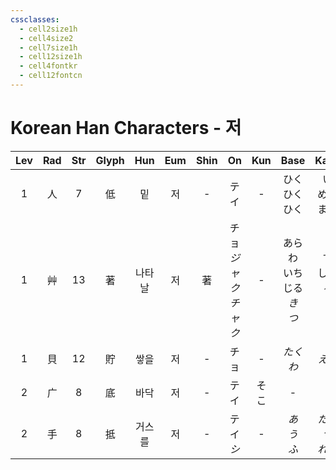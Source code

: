 ```yaml
---
cssclasses:
  - cell2size1h
  - cell4size2
  - cell7size1h
  - cell12size1h
  - cell4fontkr
  - cell12fontcn
---
```


# Korean Han Characters - 저

| Lev | Rad | Str | Glyph | Hun | Eum | Shin |         On         | Kun |          Base           |        Kana         | Simp |     Man     | Can  |  Viet  |
| :-: | :-: | :-: | :---: | :-: | :-: | :--: | :----------------: | :-: | :---------------------: | :-----------------: | :--: | :---------: | :--: | :----: |
|  1  |  人  |  7  |   低   |  밑  |  저  |  -   |         テイ         |  -  |     ひく<br>ひく<br>ひく      |    い<br>める<br>まる    |  低   |     dī      | dai1 |  đây   |
|  1  |  艸  | 13  |   著   | 나타날 |  저  |  著   | チョ<br>*ジャク<br>チャク* |  -  | あらわ<br>いちじる<br>*き<br>つ* | す<br>しい<br>*る<br>く* |  著   | zhù<br>zhuó | zyu3 |  trứ   |
|  1  |  貝  | 12  |   貯   | 쌓을  |  저  |  -   |         チョ         |  -  |          *たくわ*          |        *える*         |  贮   | zhù<br>zhǔ  | cyu5 |  trữ   |
|  2  |  广  |  8  |   底   | 바닥  |  저  |  -   |         テイ         | そこ  |            -            |          -          |  -   |     dǐ      | dai2 |   để   |
|  2  |  手  |  8  |   抵   | 거스를 |  저  |  -   |     テイ<br>*シ*      |  -  |      *あ<br>う<br>ふ*      |   *たる<br>つ<br>れる*   |  -   |     dǐ      | dai2 | để<br>đề |
